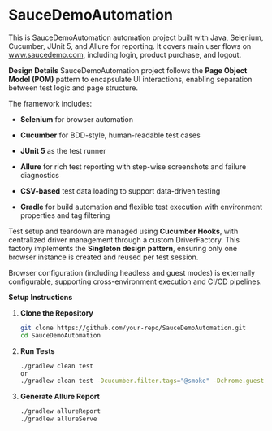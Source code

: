 # SauceDemoAutomation
This is SauceDemoAutomation automation project built with Java, Selenium, Cucumber, JUnit 5, and Allure for reporting. 
It covers main user flows on www.saucedemo.com, including login, product purchase, and logout.

**Design Details**
SauceDemoAutomation project follows the **Page Object Model (POM)** pattern to encapsulate UI interactions, enabling separation
between test logic and page structure. 

The framework includes:

- **Selenium** for browser automation

- **Cucumber** for BDD-style, human-readable test cases

- **JUnit 5** as the test runner

- **Allure** for rich test reporting with step-wise screenshots and failure diagnostics

- **CSV-based** test data loading to support data-driven testing

- **Gradle** for build automation and flexible test execution with environment properties and tag filtering

Test setup and teardown are managed using **Cucumber Hooks**, with centralized driver management through a custom DriverFactory.
This factory implements the **Singleton design pattern**, ensuring only one browser instance is created and reused per test session.

Browser configuration (including headless and guest modes) is externally configurable, supporting cross-environment execution and CI/CD pipelines.

**Setup Instructions**
1. **Clone the Repository**
   ```bash
   git clone https://github.com/your-repo/SauceDemoAutomation.git
   cd SauceDemoAutomation
   
2. **Run Tests**
   ```bash
   ./gradlew clean test
   or
   ./gradlew clean test -Dcucumber.filter.tags="@smoke" -Dchrome.guest.mode=true

3. **Generate Allure Report**
   ```bash
   ./gradlew allureReport
   ./gradlew allureServe